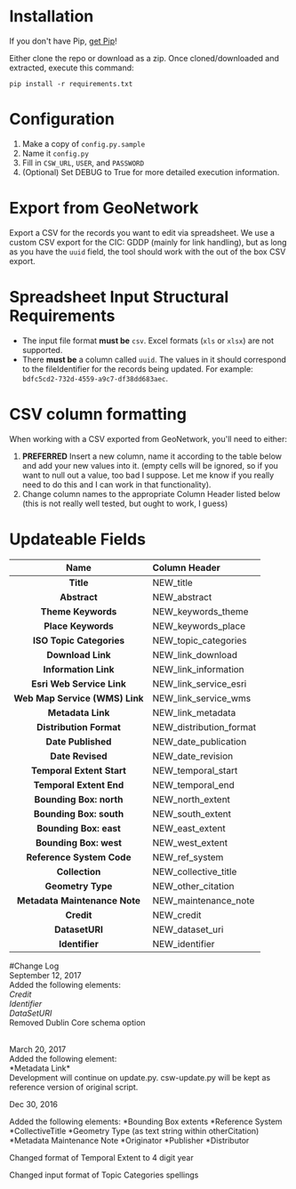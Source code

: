 # Installation
If you don't have Pip, [get Pip](https://pip.pypa.io/en/latest/installing.html)!

Either clone the repo or download as a zip. Once cloned/downloaded and extracted, execute this command:

    pip install -r requirements.txt

# Configuration
1. Make a copy of `config.py.sample`
2. Name it `config.py`
3. Fill in `CSW_URL`, `USER`, and `PASSWORD`
4. (Optional) Set DEBUG to True for more detailed execution information.

# Export from GeoNetwork
Export a CSV for the records you want to edit via spreadsheet. We use a custom CSV export for the CIC: GDDP (mainly for link handling), but as long as you have the `uuid` field, the tool should work with the out of the box CSV export.

# Spreadsheet Input Structural Requirements
- The input file format **must be** `csv`. Excel formats (`xls` or `xlsx`) are not supported.
- There **must be** a column called `uuid`. The values in it should correspond to the fileIdentifier for the records being updated. For example: `bdfc5cd2-732d-4559-a9c7-df38dd683aec`.

# CSV column formatting
When working with a CSV exported from GeoNetwork, you'll need to either:
1. **PREFERRED** Insert a new column, name it according to the table below and add your new values into it. (empty cells will be ignored, so if you want to null out a value, too bad I suppose. Let me know if you really need to do this and I can work in that functionality).
2. Change column names to the appropriate Column Header listed below (this is not really well tested, but ought to work, I guess)

# Updateable Fields
| **Name**                       | **Column Header**        |
|:------------------------------:|:-------------------------|
| **Title**                      | NEW_title                |
| **Abstract**                   | NEW_abstract             |
| **Theme Keywords**             | NEW_keywords_theme       |
| **Place Keywords**             | NEW_keywords_place       |
| **ISO Topic Categories**       | NEW_topic_categories     |
| **Download Link**              | NEW_link_download        |
| **Information Link**           | NEW_link_information     |
| **Esri Web Service Link**      | NEW_link_service_esri    |
| **Web Map Service (WMS) Link** | NEW_link_service_wms     |
| **Metadata Link**              | NEW_link_metadata    |
| **Distribution Format**        | NEW_distribution_format  |
| **Date Published**             | NEW_date_publication     |
| **Date Revised**               | NEW_date_revision        |
| **Temporal Extent Start**      | NEW_temporal_start       |
| **Temporal Extent End**        | NEW_temporal_end         |
| **Bounding Box: north**	     | NEW_north_extent         |
| **Bounding Box: south**        | NEW_south_extent         |
| **Bounding Box: east** 	     | NEW_east_extent          |
| **Bounding Box: west**         | NEW_west_extent          |
| **Reference System Code**      | NEW_ref_system           |
| **Collection**	             | NEW_collective_title     |
| **Geometry Type**              | NEW_other_citation       |
| **Metadata Maintenance Note**  | NEW_maintenance_note     |
| **Credit**                     | NEW_credit               |
| **DatasetURI**                 | NEW_dataset_uri          |
| **Identifier**                 | NEW_identifier           |
    


#Change Log
<br />
September 12, 2017<br />
Added the following elements:<br />
*Credit*<br />
*Identifier*<br />
*DataSetURI*<br />
Removed Dublin Core schema option


<br />
March 20, 2017<br />
Added the following element:<br />
*Metadata Link*<br />
Development will continue on update.py.  csw-update.py will be kept as reference version of original script.


Dec 30, 2016

Added the following elements:
*Bounding Box extents
*Reference System
*CollectiveTitle
*Geometry Type (as text string within otherCitation)
*Metadata Maintenance Note
*Originator
*Publisher
*Distributor

Changed format of Temporal Extent to 4 digit year

Changed input format of Topic Categories spellings


